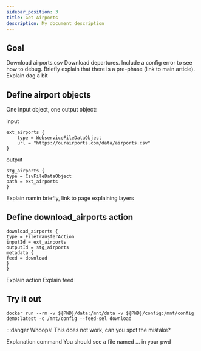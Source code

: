```yaml
---
sidebar_position: 3
title: Get Airports
description: My document description
---
```


## Goal

Download airports.csv
Download departures.
Include a config error to see how to debug.
Briefly explain that there is a pre-phase (link to main article).
Explain dag a bit
## Define airport objects
One input object, one output object:

input

    ext_airports {
        type = WebserviceFileDataObject
        url = "https://ourairports.com/data/airports.csv"
    }
output

    stg_airports {
    type = CsvFileDataObject
    path = ext_airports
    }

Explain namin briefly, link to page explaining layers

## Define download_airports action


    download_airports {
    type = FileTransferAction
    inputId = ext_airports
    outputId = stg_airports
    metadata {
    feed = download
    }
    }
Explain action
Explain feed


## Try it out

    docker run --rm -v ${PWD}/data:/mnt/data -v ${PWD}/config:/mnt/config demo:latest -c /mnt/config --feed-sel download
:::danger Whoops!
This does not work, can you spot the mistake?

Explanation command
You should see a file named ... in your pwd